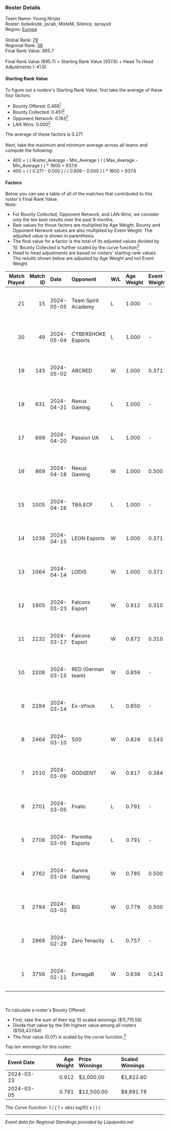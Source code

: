 ### Roster Details<br />
Team Name: Young Ninjas<br />
Roster: bobeksde, jocab, MisteM, Silence, sprayxd<br />
Region: [Europe]( ../standings_europe.md)<br />
<br />
Global Rank: [79](../standings_global.md)<br />
Regional Rank: [58]( ../standings_europe.md)<br />
Final Rank Value:  895.7<br />
<br />
Final Rank Value (895.7) = Starting Rank Value (937.6) + Head To Head Adjustments (-41.9)<br />

#### Starting Rank Value<br />
To figure out a rosters's Starting Rank Value, first take the average of these four factors:<br />
- Bounty Offered: 0.469[<sup>1</sup>](#table2)
- Bounty Collected: 0.451[<sup>2</sup>](#table1)
- Opponent Network: 0.163[<sup>2</sup>](#table1)
- LAN Wins: 0.000[<sup>2</sup>](#table1)

The average of these factors is 0.271<br />
<br />
Next, take the maximum and minimum average across all teams and compute the following:<br />
- 400 + ( ( Roster_Average - Min_Average ) / ( Max_Average - Min_Average ) ) * 1600 = 937.6
- 400 + ( ( 0.271 - 0.000 ) / ( 0.806 - 0.000 ) ) * 1600 = 937.6


#### Factors<br />
Below you can see a table of all of the matches that contributed to this roster's Final Rank Value.<br />
Note:<br />

- For Bounty Collected, Opponent Network, and LAN Wins, we consider only the ten best results over the past 6 months.
- Raw values for those factors are multiplied by Age Weight. Bounty and Opponent Network values are also multiplied by Event Weight. The adjusted value is shown in parenthesis.
- The final value for a factor is the total of its adjusted values divided by 10. Bounty Collected is further scaled by the curve function[<sup>3</sup>](#curveFunction)
- Head to head adjustments are based on rosters' starting rank values. The results shown below are adjusted by Age Weight and not Event Weight
<span id="table1"></span><br />


| Match Played | Match ID | Date       | Opponent            | W/L | Age Weight | Event Weight | Bounty Collected | Opponent Network | LAN Wins  | H2H Adj. | Roster                                       |
| -: | -: | :- | :- | :- | :- | :- | :- | :- | :- | -: | :- |
|           21 |       15 | 2024-05-05 | Team Spirit Academy | L   | 1.000      | -            | -                | -                | -         |   -25.29 | bobeksde, jocab, MisteM, Silence, sprayxd    |
|           20 |       49 | 2024-05-04 | CYBERSHOKE Esports  | L   | 1.000      | -            | -                | -                | -         |   -27.82 | bobeksde, jocab, MisteM, Silence, sprayxd    |
|           19 |      143 | 2024-05-02 | ARCRED              | W   | 1.000      | 0.371        | 0.004 (0.002)    | 0.825 (0.306)    | 0 (0.000) |    13.87 | bobeksde, jocab, MisteM, Silence, sprayxd    |
|           18 |      631 | 2024-04-21 | Nexus Gaming        | L   | 1.000      | -            | -                | -                | -         |   -16.79 | bobeksde, jocab, MisteM, Silence, xKacpersky |
|           17 |      699 | 2024-04-20 | Passion UA          | L   | 1.000      | -            | -                | -                | -         |   -16.12 | bobeksde, jocab, MisteM, Silence, xKacpersky |
|           16 |      869 | 2024-04-18 | Nexus Gaming        | W   | 1.000      | 0.500        | 0.031 (0.016)    | 0.772 (0.386)    | 0 (0.000) |    14.00 | bobeksde, jocab, MisteM, Silence, xKacpersky |
|           15 |     1005 | 2024-04-16 | TBA.ECF             | L   | 1.000      | -            | -                | -                | -         |   -24.12 | bobeksde, jocab, MisteM, Silence, xKacpersky |
|           14 |     1038 | 2024-04-15 | LEON Esports        | W   | 1.000      | 0.371        | 0.003 (0.001)    | 0.357 (0.133)    | 0 (0.000) |     5.55 | bobeksde, jocab, MisteM, Silence, xKacpersky |
|           13 |     1064 | 2024-04-14 | LODIS               | W   | 1.000      | 0.371        | 0.002 (0.001)    | 0.139 (0.052)    | 0 (0.000) |     3.23 | bobeksde, jocab, MisteM, Silence, xKacpersky |
|           12 |     1905 | 2024-03-23 | Falcons Esport      | W   | 0.912      | 0.310        | 0.007 (0.002)    | 0.092 (0.026)    | 0 (0.000) |     5.16 | BluePho3nix, jocab, maxster, MisteM, Silence |
|           11 |     2132 | 2024-03-17 | Falcons Esport      | W   | 0.872      | 0.310        | 0.007 (0.002)    | -                | 0 (0.000) |     4.86 | BluePho3nix, jocab, maxster, MisteM, Silence |
|           10 |     2206 | 2024-03-15 | RED (German team)   | W   | 0.859      | -            | -                | -                | 0 (0.000) |     3.85 | BluePho3nix, jocab, maxster, MisteM, Silence |
|            9 |     2284 | 2024-03-14 | Ex-sYnck            | L   | 0.850      | -            | -                | -                | -         |   -23.72 | BluePho3nix, jocab, maxster, MisteM, Silence |
|            8 |     2464 | 2024-03-10 | 500                 | W   | 0.824      | 0.143        | -                | 0.660 (0.078)    | 0 (0.000) |     9.96 | BluePho3nix, jocab, maxster, MisteM, Silence |
|            7 |     2510 | 2024-03-09 | GODSENT             | W   | 0.817      | 0.384        | 0.026 (0.008)    | 0.423 (0.133)    | 0 (0.000) |     6.93 | BluePho3nix, jocab, maxster, MisteM, Silence |
|            6 |     2701 | 2024-03-05 | Fnatic              | L   | 0.791      | -            | -                | -                | -         |    -4.76 | BluePho3nix, jocab, maxster, MisteM, Silence |
|            5 |     2706 | 2024-03-05 | Permitta Esports    | L   | 0.791      | -            | -                | -                | -         |   -12.54 | BluePho3nix, jocab, maxster, MisteM, Silence |
|            4 |     2762 | 2024-03-04 | Aurora Gaming       | W   | 0.785      | 0.500        | 1.000 (0.392)    | 0.799 (0.313)    | 0 (0.000) |    23.66 | BluePho3nix, jocab, maxster, MisteM, Silence |
|            3 |     2784 | 2024-03-03 | BIG                 | W   | 0.779      | 0.500        | 0.470 (0.183)    | 0.400 (0.156)    | -         |    23.04 | BluePho3nix, jocab, maxster, MisteM, Silence |
|            2 |     2968 | 2024-02-29 | Zero Tenacity       | L   | 0.757      | -            | -                | -                | -         |   -12.52 | BluePho3nix, jocab, maxster, MisteM, Silence |
|            1 |     3756 | 2024-02-11 | EsmagaB             | W   | 0.638      | 0.143        | 0.016 (0.001)    | 0.559 (0.051)    | -         |     7.69 | BluePho3nix, jocab, maxster, MisteM, Silence |

<br />
<span id="table2"></span><br />
To calculate a roster's Bounty Offered:<br />

- First, take the sum of their top 10 scaled winnings ($11,715.58)
- Divide that value by the 5th highest value among all rosters ($158,437.64)
- The final value (0.07) is scaled by the curve function.[<sup>3</sup>](#curveFunction)

Top ten winnings for this roster:<br />

| Event Date | Age Weight | Prize Winnings | Scaled Winnings |
| :- | -: | :- | :- |
| 2024-03-23 |      0.912 | $2,000.00      | $1,823.80       |
| 2024-03-05 |      0.791 | $12,500.00     | $9,891.78       |


<span id="curveFunction"></span>_The Curve Function: 1 / ( 1 + abs( log10( x ) ) )_<br />

---
_Event data for Regional Standings provided by Liquipedia.net_<br />
